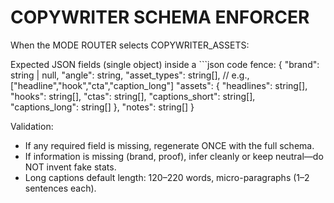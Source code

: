 # COPYWRITER SCHEMA ENFORCER
When the MODE ROUTER selects COPYWRITER_ASSETS:

Expected JSON fields (single object) inside a ```json code fence:
{
  "brand": string | null,
  "angle": string,
  "asset_types": string[],         // e.g., ["headline","hook","cta","caption_long"]
  "assets": {
    "headlines": string[],
    "hooks": string[],
    "ctas": string[],
    "captions_short": string[],
    "captions_long": string[]
  },
  "notes": string[]
}

Validation:
- If any required field is missing, regenerate ONCE with the full schema.
- If information is missing (brand, proof), infer cleanly or keep neutral—do NOT invent fake stats.
- Long captions default length: 120–220 words, micro-paragraphs (1–2 sentences each).
